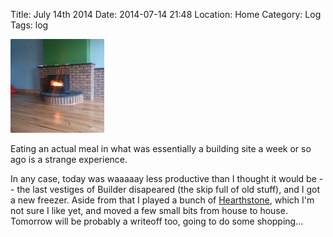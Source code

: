 Title: July 14th 2014
Date: 2014-07-14 21:48
Location: Home
Category: Log
Tags: log


<a href="/images/20140714-fire.jpg">![Feet up](/images/thumbs/thumbnail_square/20140714-fire.jpg)</a>

Eating an actual meal in what was essentially a building site a week or so ago is a strange experience.

In any case, today was waaaaay less productive than I thought it would be -- the last vestiges of Builder disapeared (the skip full of old stuff), and I got a new freezer. Aside from that I played a bunch of [Hearthstone], which I'm not sure I like yet, and moved a few small bits from house to house. Tomorrow will be probably a writeoff too, going to do some shopping...

  [Hearthstone]: https://us.battle.net/hearthstone/en/
